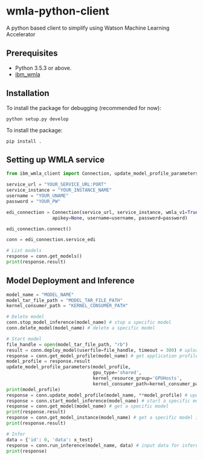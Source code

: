 # wmla-python-client
A python based client to simplify using Watson Machine Learning Accelerator 

## Prerequisites

* Python 3.5.3 or above.
* [ibm_wmla](https://github.ibm.com/anz-tech-garage/wmla-python-sdk)


## Installation 

To install the package for debugging (recommended for now):

```
python setup.py develop
```

To install the package:

```
pip install .
```

## Setting up WMLA service
```python
from ibm_wmla_client import Connection, update_model_profile_parameters

service_url = "YOUR_SERVICE_URL:PORT"
service_instance = "YOUR_INSTANCE_NAME"
username = "YOUR_UNAME"
password = "YOUR_PW"

edi_connection = Connection(service_url, service_instance, wmla_v1=True, edi=True,
                 apikey=None, username=username, password=password)

edi_connection.connect()

conn = edi_connection.service_edi

# List models
response = conn.get_models()
print(response.result)

```
<!-- * A simple example to [verify the connection](examples/test_connection.py) -->

## Model Deployment and Inference
```python
model_name = "MODEL_NAME"
model_tar_file_path = "MODEL_TAR_FILE_PATH"
kernel_consumer_path = "KERNEL_CONSUMER_PATH"

# Delete model
conn.stop_model_inference(model_name) # stop a specific model
conn.delete_model(model_name) # delete a specific model

# Start model
file_handle = open(model_tar_file_path, "rb")
result = conn.deploy_model(userfile=file_handle, timeout = 300) # upload model package files
response = conn.get_model_profile(model_name) # get application profile for a specific model
model_profile = response.result
update_model_profile_parameters(model_profile, 
                                gpu_type='shared',
                                kernel_resource_group='GPUHosts',
                                kernel_consumer_path=kernel_consumer_path)
print(model_profile)
response = conn.update_model_profile(model_name, **model_profile) # update application profile for a specific model
response = conn.start_model_inference(model_name) # start a specific model
response = conn.get_model(model_name) # get a specific model
print(response.result)
response = conn.get_model_instance(model_name) # get a specific model instance information
print(response.result)

# Infer
data = {'id': 0, 'data': x_test}
response = conn.run_inference(model_name, data) # input data for inference
print(response)

```

<!-- * A complete example for [uploading, deploying and starting a model](examples/test_model_upload.py) -->

<!-- ## Examples

* A simple example to [verify the connection](examples/test_connection.py)
* A complete example for [uploading, deploying and starting a model](examples/test_model_upload.py) (documentation imcomplete, ask Sherry for details) -->